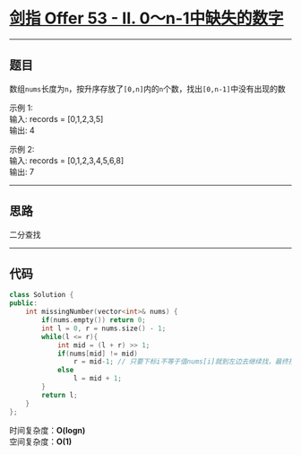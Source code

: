# [剑指 Offer 53 - II. 0～n-1中缺失的数字](https://leetcode.cn/problems/que-shi-de-shu-zi-lcof/description/)

---

## 题目

数组`nums`长度为`n`，按升序存放了`[0,n]`内的`n`个数，找出`[0,n-1]`中没有出现的数

示例 1:  
输入: records = [0,1,2,3,5]  
输出: 4  

示例 2:  
输入: records = [0,1,2,3,4,5,6,8]  
输出: 7  

---

## 思路

二分查找

---

## 代码

```C++
class Solution {
public:
    int missingNumber(vector<int>& nums) {
        if(nums.empty()) return 0;
        int l = 0, r = nums.size() - 1;
        while(l <= r){
            int mid = (l + r) >> 1;
            if(nums[mid] != mid) 
                r = mid-1; // 只要下标i不等于值nums[i]就到左边去继续找，最终找到的就是第一个和值不相等的下标。
            else 
                l = mid + 1;
        }
        return l;
    }
};
```

时间复杂度：**O(logn)**  
空间复杂度：**O(1)**
